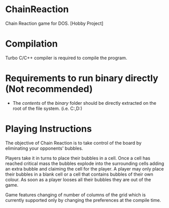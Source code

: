 # ChainReaction
Chain Reaction game for DOS. [Hobby Project]

# Compilation
Turbo C/C++ compiler is required to compile the program.

# Requirements to run binary directly (Not recommended)
* The *contents* of the *binary* folder should be directly extracted on the root of the file system. (i.e. C:\,D:\)


# Playing Instructions
The objective of Chain Reaction is to take control of the board by eliminating your opponents' bubbles.

Players take it in turns to place their bubbles in a cell. Once a cell has reached critical mass the bubbles explode into the surrounding cells adding an extra bubble and claiming the cell for the player. A player may only place their bubbles in a blank cell or a cell that contains bubbles of their own colour. As soon as a player looses all their bubbles they are out of the game.
 
Game features changing of number of columns of the grid which is currently supported only by changing the preferences at the compile time.
